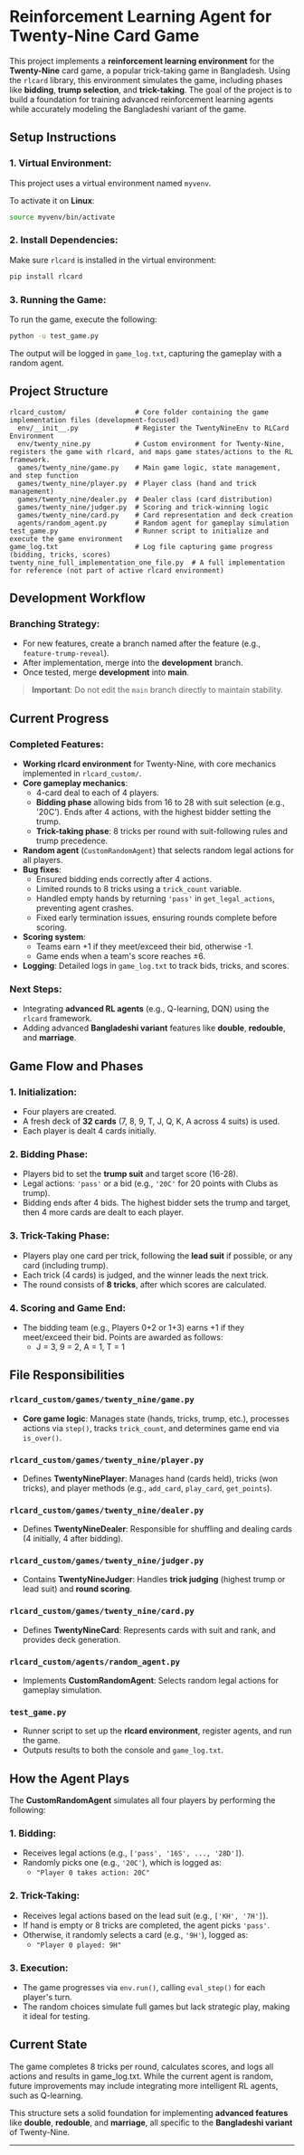 # Reinforcement Learning Agent for Twenty-Nine Card Game

This project implements a **reinforcement learning environment** for the **Twenty-Nine** card game, a popular trick-taking game in Bangladesh. Using the `rlcard` library, this environment simulates the game, including phases like **bidding**, **trump selection**, and **trick-taking**. The goal of the project is to build a foundation for training advanced reinforcement learning agents while accurately modeling the Bangladeshi variant of the game.

## Setup Instructions

### 1. Virtual Environment:
This project uses a virtual environment named `myvenv`.

To activate it on **Linux**:
```bash
source myvenv/bin/activate
```

### 2. Install Dependencies:
Make sure `rlcard` is installed in the virtual environment:
```bash
pip install rlcard
```

### 3. Running the Game:
To run the game, execute the following:
```bash
python -u test_game.py
```
The output will be logged in `game_log.txt`, capturing the gameplay with a random agent.

## Project Structure

```
rlcard_custom/                 # Core folder containing the game implementation files (development-focused)
  env/__init__.py              # Register the TwentyNineEnv to RLCard Environment
  env/twenty_nine.py           # Custom environment for Twenty-Nine, registers the game with rlcard, and maps game states/actions to the RL framework.
  games/twenty_nine/game.py    # Main game logic, state management, and step function
  games/twenty_nine/player.py  # Player class (hand and trick management)
  games/twenty_nine/dealer.py  # Dealer class (card distribution)
  games/twenty_nine/judger.py  # Scoring and trick-winning logic
  games/twenty_nine/card.py    # Card representation and deck creation
  agents/random_agent.py       # Random agent for gameplay simulation
test_game.py                   # Runner script to initialize and execute the game environment
game_log.txt                   # Log file capturing game progress (bidding, tricks, scores)
twenty_nine_full_implementation_one_file.py  # A full implementation for reference (not part of active rlcard environment)
```

## Development Workflow

### Branching Strategy:
- For new features, create a branch named after the feature (e.g., `feature-trump-reveal`).
- After implementation, merge into the **development** branch.
- Once tested, merge **development** into **main**.

> **Important**: Do not edit the `main` branch directly to maintain stability.

## Current Progress

### Completed Features:
- **Working rlcard environment** for Twenty-Nine, with core mechanics implemented in `rlcard_custom/`.
- **Core gameplay mechanics**:
  - 4-card deal to each of 4 players.
  - **Bidding phase** allowing bids from 16 to 28 with suit selection (e.g., '20C'). Ends after 4 actions, with the highest bidder setting the trump.
  - **Trick-taking phase**: 8 tricks per round with suit-following rules and trump precedence.
- **Random agent** (`CustomRandomAgent`) that selects random legal actions for all players.
- **Bug fixes**:
  - Ensured bidding ends correctly after 4 actions.
  - Limited rounds to 8 tricks using a `trick_count` variable.
  - Handled empty hands by returning `'pass'` in `get_legal_actions`, preventing agent crashes.
  - Fixed early termination issues, ensuring rounds complete before scoring.
- **Scoring system**: 
  - Teams earn +1 if they meet/exceed their bid, otherwise -1.
  - Game ends when a team's score reaches ±6.
- **Logging**: Detailed logs in `game_log.txt` to track bids, tricks, and scores.
  
### Next Steps:
- Integrating **advanced RL agents** (e.g., Q-learning, DQN) using the `rlcard` framework.
- Adding advanced **Bangladeshi variant** features like **double**, **redouble**, and **marriage**.

## Game Flow and Phases

### 1. Initialization:
- Four players are created.
- A fresh deck of **32 cards** (7, 8, 9, T, J, Q, K, A across 4 suits) is used.
- Each player is dealt 4 cards initially.

### 2. Bidding Phase:
- Players bid to set the **trump suit** and target score (16-28).
- Legal actions: `'pass'` or a bid (e.g., `'20C'` for 20 points with Clubs as trump).
- Bidding ends after 4 bids. The highest bidder sets the trump and target, then 4 more cards are dealt to each player.

### 3. Trick-Taking Phase:
- Players play one card per trick, following the **lead suit** if possible, or any card (including trump).
- Each trick (4 cards) is judged, and the winner leads the next trick.
- The round consists of **8 tricks**, after which scores are calculated.

### 4. Scoring and Game End:
- The bidding team (e.g., Players 0+2 or 1+3) earns +1 if they meet/exceed their bid. Points are awarded as follows:
  - J = 3, 9 = 2, A = 1, T = 1

## File Responsibilities

### `rlcard_custom/games/twenty_nine/game.py`
- **Core game logic**: Manages state (hands, tricks, trump, etc.), processes actions via `step()`, tracks `trick_count`, and determines game end via `is_over()`.

### `rlcard_custom/games/twenty_nine/player.py`
- Defines **TwentyNinePlayer**: Manages hand (cards held), tricks (won tricks), and player methods (e.g., `add_card`, `play_card`, `get_points`).

### `rlcard_custom/games/twenty_nine/dealer.py`
- Defines **TwentyNineDealer**: Responsible for shuffling and dealing cards (4 initially, 4 after bidding).

### `rlcard_custom/games/twenty_nine/judger.py`
- Contains **TwentyNineJudger**: Handles **trick judging** (highest trump or lead suit) and **round scoring**.

### `rlcard_custom/games/twenty_nine/card.py`
- Defines **TwentyNineCard**: Represents cards with suit and rank, and provides deck generation.

### `rlcard_custom/agents/random_agent.py`
- Implements **CustomRandomAgent**: Selects random legal actions for gameplay simulation.

### `test_game.py`
- Runner script to set up the **rlcard environment**, register agents, and run the game.
- Outputs results to both the console and `game_log.txt`.

## How the Agent Plays

The **CustomRandomAgent** simulates all four players by performing the following:

### 1. **Bidding**:
- Receives legal actions (e.g., `['pass', '16S', ..., '28D']`).
- Randomly picks one (e.g., `'20C'`), which is logged as: 
  - `"Player 0 takes action: 20C"`

### 2. **Trick-Taking**:
- Receives legal actions based on the lead suit (e.g., `['KH', '7H']`).
- If hand is empty or 8 tricks are completed, the agent picks `'pass'`.
- Otherwise, it randomly selects a card (e.g., `'9H'`), logged as:
  - `"Player 0 played: 9H"`

### 3. **Execution**:
- The game progresses via `env.run()`, calling `eval_step()` for each player's turn.
- The random choices simulate full games but lack strategic play, making it ideal for testing.

## Current State
The game completes 8 tricks per round, calculates scores, and logs all actions and results in game_log.txt. While the current agent is random, future improvements may include integrating more intelligent RL agents, such as Q-learning.

This structure sets a solid foundation for implementing **advanced features** like **double**, **redouble**, and **marriage**, all specific to the **Bangladeshi variant** of Twenty-Nine.

---
